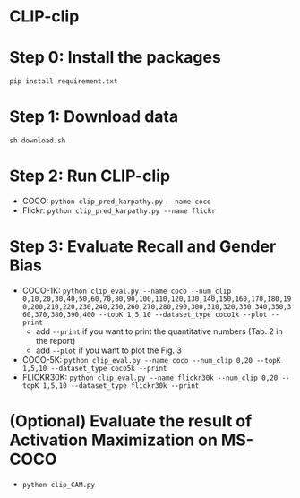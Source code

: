 # CLIP-clip
# Step 0: Install the packages
`pip install requirement.txt`

# Step 1: Download data
`sh download.sh`

# Step 2: Run CLIP-clip
- COCO: `python clip_pred_karpathy.py --name coco`
- Flickr: `python clip_pred_karpathy.py --name flickr`

# Step 3: Evaluate Recall and Gender Bias
- COCO-1K: `python clip_eval.py --name coco --num_clip 0,10,20,30,40,50,60,70,80,90,100,110,120,130,140,150,160,170,180,190,200,210,220,230,240,250,260,270,280,290,300,310,320,330,340,350,360,370,380,390,400 --topK 1,5,10 --dataset_type coco1k --plot --print`
  - add `--print` if you want to print the quantitative numbers (Tab. 2 in the report)
  - add `--plot` if you want to plot the Fig. 3
- COCO-5K: `python clip_eval.py --name coco --num_clip 0,20 --topK 1,5,10 --dataset_type coco5k --print`
- FLICKR30K: `python clip_eval.py --name flickr30k --num_clip 0,20 --topK 1,5,10 --dataset_type flickr30k --print`

# (Optional) Evaluate the result of Activation Maximization on MS-COCO
- `python clip_CAM.py`
